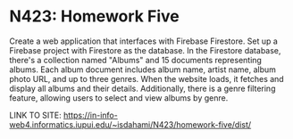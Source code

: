 # N423: Homework Five

Create a web application that interfaces with Firebase Firestore. Set up a Firebase project with Firestore as the database. In the Firestore database, there's a collection named "Albums" and 15 documents representing albums. Each album document includes album name, artist name, album photo URL, and up to three genres. When the website loads, it fetches and display all albums and their details. Additionally, there is a genre filtering feature, allowing users to select and view albums by genre.

LINK TO SITE: https://in-info-web4.informatics.iupui.edu/~isdahami/N423/homework-five/dist/
